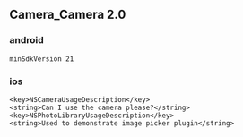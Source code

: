## Camera_Camera 2.0

### android
```plist
minSdkVersion 21
```
### ios
```plist
<key>NSCameraUsageDescription</key>
<string>Can I use the camera please?</string>
<key>NSPhotoLibraryUsageDescription</key>
<string>Used to demonstrate image picker plugin</string>
```